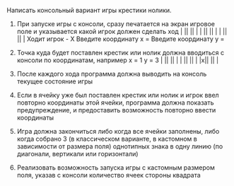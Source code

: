 Написать консольный вариант игры крестики нолики.

1.	При запуске игры с консоли, сразу печатается на экран игровое поле и указывается какой игрок должен сделать ход
	|  ||  ||  |
	|  ||  ||  |
	|  ||  ||  |
	Ходит игрок - Х
	Введите координату х =
	Введите координату у =

2. Точка куда будет поставлен крестик или нолик должна вводиться с консоли по координатам, например х = 1 у = 3
	|  ||  ||  |
	|  ||  ||  |
	|х||  ||  |

3. После каждого хода программа должна выводить на консоль текущее состояние игры

4. Если в ячейку уже был поставлен крестик или нолик и игрок ввел повторно координаты этой ячейки, программа должна показать предупреждение, и предоставить возможность повторно ввести координаты

5. Игра должна закончиться либо когда все ячейки заполнены, либо когда собрано 3 (в классическом варианте, в кастомном в зависимости от размера поля) однотипных знака в одну линию (по диагонали, вертикали или горизонтали)

6. Реализовать возможность запуска игры с кастомным размером поля, указав с консоли количество ячеек стороны квадрата
